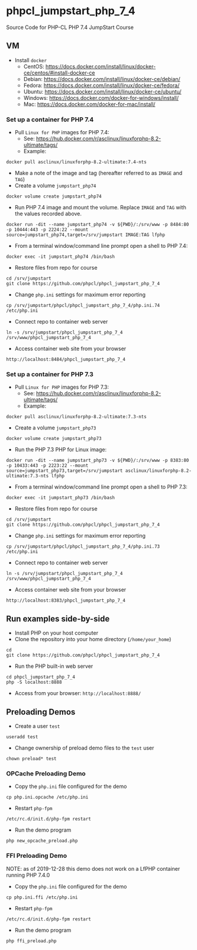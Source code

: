 # phpcl_jumpstart_php_7_4
Source Code for PHP-CL PHP 7.4 JumpStart Course

## VM
* Install `docker`
  * CentOS: https://docs.docker.com/install/linux/docker-ce/centos/#install-docker-ce
  * Debian: https://docs.docker.com/install/linux/docker-ce/debian/
  * Fedora: https://docs.docker.com/install/linux/docker-ce/fedora/
  * Ubuntu: https://docs.docker.com/install/linux/docker-ce/ubuntu/
  * Windows: https://docs.docker.com/docker-for-windows/install/
  * Mac: https://docs.docker.com/docker-for-mac/install/
### Set up a container for PHP 7.4
* Pull `Linux for PHP` images for PHP 7.4:
  * See: https://hub.docker.com/r/asclinux/linuxforphp-8.2-ultimate/tags/
  * Example:
```
docker pull asclinux/linuxforphp-8.2-ultimate:7.4-nts
```
* Make a note of the image and tag (hereafter referred to as `IMAGE` and `TAG`)
* Create a volume `jumpstart_php74`
```
docker volume create jumpstart_php74
```
* Run PHP 7.4 image and mount the volume.  Replace `IMAGE` and `TAG` with the values recorded above.
```
docker run -dit --name jumpstart_php74 -v ${PWD}/:/srv/www -p 8484:80 -p 10444:443 -p 2224:22 --mount source=jumpstart_php74,target=/srv/jumpstart IMAGE:TAG lfphp
```
* From a terminal window/command line prompt open a shell to PHP 7.4:
```
docker exec -it jumpstart_php74 /bin/bash
```
* Restore files from repo for course
```
cd /srv/jumpstart
git clone https://github.com/phpcl/phpcl_jumpstart_php_7_4
```
* Change `php.ini` settings for maximum error reporting
```
cp /srv/jumpstart/phpcl/phpcl_jumpstart_php_7_4/php.ini.74 /etc/php.ini
```
* Connect repo to container web server
```
ln -s /srv/jumpstart/phpcl_jumpstart_php_7_4 /srv/www/phpcl_jumpstart_php_7_4
```
* Access container web site from your browser
```
http://localhost:8484/phpcl_jumpstart_php_7_4
```
### Set up a container for PHP 7.3
* Pull `Linux for PHP` images for PHP 7.3:
  * See: https://hub.docker.com/r/asclinux/linuxforphp-8.2-ultimate/tags/
  * Example:
```
docker pull asclinux/linuxforphp-8.2-ultimate:7.3-nts
```
* Create a volume `jumpstart_php73`
```
docker volume create jumpstart_php73
```
* Run the PHP 7.3 PHP for Linux image:
```
docker run -dit --name jumpstart_php73 -v ${PWD}/:/srv/www -p 8383:80 -p 10433:443 -p 2223:22 --mount source=jumpstart_php73,target=/srv/jumpstart asclinux/linuxforphp-8.2-ultimate:7.3-nts lfphp
```
* From a terminal window/command line prompt open a shell to PHP 7.3:
```
docker exec -it jumpstart_php73 /bin/bash
```
* Restore files from repo for course
```
cd /srv/jumpstart
git clone https://github.com/phpcl/phpcl_jumpstart_php_7_4
```
* Change `php.ini` settings for maximum error reporting
```
cp /srv/jumpstart/phpcl/phpcl_jumpstart_php_7_4/php.ini.73 /etc/php.ini
```
* Connect repo to container web server
```
ln -s /srv/jumpstart/phpcl_jumpstart_php_7_4 /srv/www/phpcl_jumpstart_php_7_4
```
* Access container web site from your browser
```
http://localhost:8383/phpcl_jumpstart_php_7_4
```

## Run examples side-by-side
* Install PHP on your host computer
* Clone the repository into your home directory (`/home/your_home`)
```
cd
git clone https://github.com/phpcl/phpcl_jumpstart_php_7_4
```
* Run the PHP built-in web server
```
cd phpcl_jumpstart_php_7_4
php -S localhost:8888
```
* Access from your browser: `http://localhost:8888/`

## Preloading Demos
* Create a user `test`
```
useradd test
```
* Change ownership of preload demo files to the `test` user
```
chown preload* test
```

### OPCache Preloading Demo
* Copy the `php.ini` file configured for the demo
```
cp php.ini.opcache /etc/php.ini
```
* Restart `php-fpm`
```
/etc/rc.d/init.d/php-fpm restart
```
* Run the demo program
```
php new_opcache_preload.php
```

### FFI Preloading Demo
NOTE: as of 2019-12-28 this demo does not work on a LfPHP container running PHP 7.4.0
* Copy the `php.ini` file configured for the demo
```
cp php.ini.ffi /etc/php.ini
```
* Restart `php-fpm`
```
/etc/rc.d/init.d/php-fpm restart
```
* Run the demo program
```
php ffi_preload.php
```
